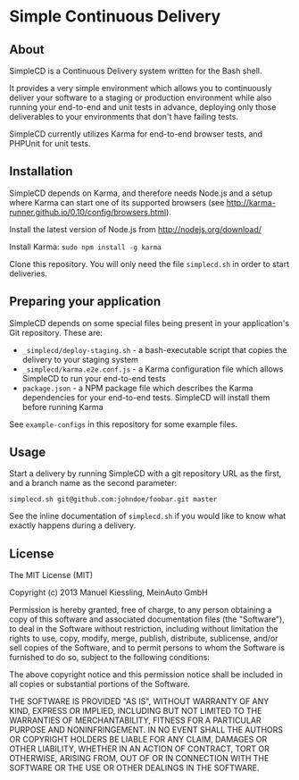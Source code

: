 # Simple Continuous Delivery

## About

SimpleCD is a Continuous Delivery system written for the Bash shell.

It provides a very simple environment which allows you to continuously deliver
your software to a staging or production environment while also running your
end-to-end and unit tests in advance, deploying only those deliverables to your
environments that don't have failing tests.

SimpleCD currently utilizes Karma for end-to-end browser tests, and PHPUnit for
unit tests.


## Installation

SimpleCD depends on Karma, and therefore needs Node.js and a setup
where Karma can start one of its supported browsers
(see http://karma-runner.github.io/0.10/config/browsers.html).

Install the latest version of Node.js from http://nodejs.org/download/

Install Karma: `sudo npm install -g karma`

Clone this repository. You will only need the file `simplecd.sh` in order
to start deliveries.


## Preparing your application

SimpleCD depends on some special files being present in your application's
Git repository. These are:

* `_simplecd/deploy-staging.sh` - a bash-executable script that copies the
  delivery to your staging system
* `_simplecd/karma.e2e.conf.js` - a Karma configuration file which allows
  SimpleCD to run your end-to-end tests
* `package.json` - a NPM package file which describes the Karma dependencies
  for your end-to-end tests. SimpleCD will install them before running Karma

See `example-configs` in this repository for some example files.


## Usage

Start a delivery by running SimpleCD with a git repository URL as the first,
and a branch name as the second parameter:

    simplecd.sh git@github.com:johndoe/foobar.git master

See the inline documentation of `simplecd.sh` if you would like to know what
exactly happens during a delivery.


## License 

The MIT License (MIT)

Copyright (c) 2013 Manuel Kiessling, MeinAuto GmbH

Permission is hereby granted, free of charge, to any person obtaining a copy of
this software and associated documentation files (the "Software"), to deal in
the Software without restriction, including without limitation the rights to
use, copy, modify, merge, publish, distribute, sublicense, and/or sell copies of
the Software, and to permit persons to whom the Software is furnished to do so,
subject to the following conditions:

The above copyright notice and this permission notice shall be included in all
copies or substantial portions of the Software.

THE SOFTWARE IS PROVIDED "AS IS", WITHOUT WARRANTY OF ANY KIND, EXPRESS OR
IMPLIED, INCLUDING BUT NOT LIMITED TO THE WARRANTIES OF MERCHANTABILITY, FITNESS
FOR A PARTICULAR PURPOSE AND NONINFRINGEMENT. IN NO EVENT SHALL THE AUTHORS OR
COPYRIGHT HOLDERS BE LIABLE FOR ANY CLAIM, DAMAGES OR OTHER LIABILITY, WHETHER
IN AN ACTION OF CONTRACT, TORT OR OTHERWISE, ARISING FROM, OUT OF OR IN
CONNECTION WITH THE SOFTWARE OR THE USE OR OTHER DEALINGS IN THE SOFTWARE.
